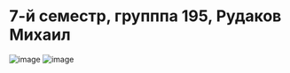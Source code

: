 
# 7-й семестр, групппа 195, Рудаков Михаил
![image](https://user-images.githubusercontent.com/90384405/220376418-6b91c4a3-d22c-4099-b3e2-d3a6b08a8f40.png)
![image](https://user-images.githubusercontent.com/90384405/220376534-1620f940-51a2-4c59-827d-b623dac58ca2.png)
